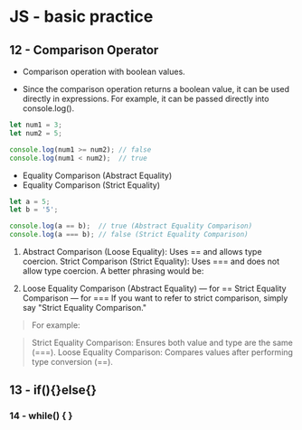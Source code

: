 # JS - basic practice

## 12 - Comparison Operator
- Comparison operation with boolean values.

- Since the comparison operation returns a boolean value, it can be used directly in expressions. For example, it can be passed directly into console.log().

```js
let num1 = 3;
let num2 = 5;

console.log(num1 >= num2); // false
console.log(num1 < num2);  // true
```

- Equality Comparison (Abstract Equality)
- Equality Comparison (Strict Equality)

```js
let a = 5;
let b = '5';

console.log(a == b);  // true (Abstract Equality Comparison)
console.log(a === b); // false (Strict Equality Comparison)

```

1. Abstract Comparison (Loose Equality): Uses == and allows type coercion.
Strict Comparison (Strict Equality): Uses === and does not allow type coercion.
A better phrasing would be:

2. Loose Equality Comparison (Abstract Equality) — for ==
Strict Equality Comparison — for ===
If you want to refer to strict comparison, simply say "Strict Equality Comparison."

> For example:

> Strict Equality Comparison: Ensures both value and type are the same (===).
Loose Equality Comparison: Compares values after performing type conversion (==).

## 13 - if(){}else{}


### 14 - while() { }